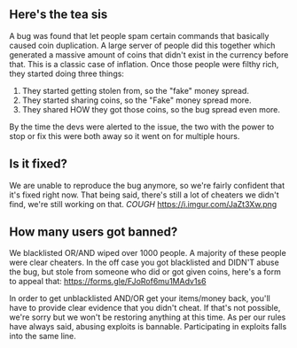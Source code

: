 ## Here's the tea sis

A bug was found that let people spam certain commands that basically caused coin duplication. A large server of people did this together which generated a massive amount of coins that didn't exist in the currency before that. This is a classic case of inflation. Once those people were filthy rich, they started doing three things:
1. They started getting stolen from, so the "fake" money spread.
2. They started sharing coins, so the "Fake" money spread more.
3. They shared HOW they got those coins, so the bug spread even more.  

By the time the devs were alerted to the issue, the two with the power to stop or fix this were both away so it went on for multiple hours.

## Is it fixed?

We are unable to reproduce the bug anymore, so we're fairly confident that it's fixed right now. That being said, there's still a lot of cheaters we didn't find, we're still working on that. *COUGH* https://i.imgur.com/JaZt3Xw.png

## How many users got banned?

We blacklisted OR/AND wiped over 1000 people. A majority of these people were clear cheaters. In the off case you got blacklisted and DIDN'T abuse the bug, but stole from someone who did or got given coins, here's a form to appeal that: https://forms.gle/FJoRof6mu1MAdv1s6  

In order to get unblacklisted AND/OR get your items/money back, you'll have to provide clear evidence that you didn't cheat. If that's not possible, we're sorry but we won't be restoring anything at this time. As per our rules have always said, abusing exploits is bannable. Participating in exploits falls into the same line.

